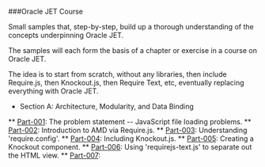 ###Oracle JET Course

Small samples that, step-by-step, build up a thorough
understanding of the concepts underpinning Oracle JET.

The samples will each form the basis of a chapter or exercise
in a course on Oracle JET.

The idea is to start from scratch, without any libraries,
then include Require.js, then Knockout.js, then Require Text, etc,
eventually replacing everything with Oracle JET.

* Section A: Architecture, Modularity, and Data Binding

** [Part-001](Part-001): The problem statement -- JavaScript file loading problems.
** [Part-002](Part-002): Introduction to AMD via Require.js.
** [Part-003](Part-003): Understanding 'require.config'.
** [Part-004](Part-004): Including Knockout.js.
** [Part-005](Part-005): Creating a Knockout component.
** [Part-006](Part-006): Using 'requirejs-text.js' to separate out the HTML view.
** [Part-007](Part-007):